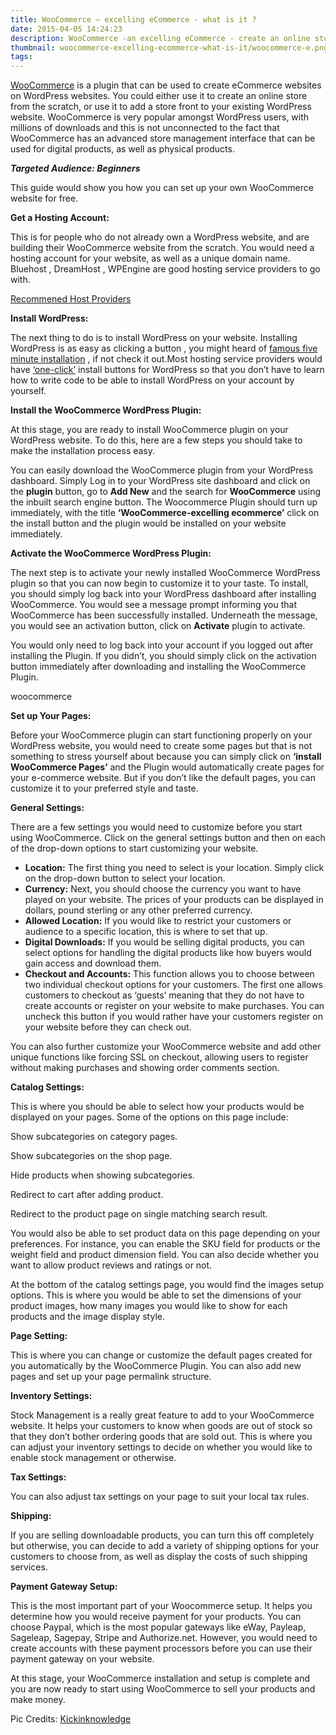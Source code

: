 ```yaml
---
title: WooCommerce – excelling eCommerce - what is it ?
date: 2015-04-05 14:24:23
description: WooCommerce -an excelling eCommerce - create an online store from the scratch, or use it to add a store front to your existing WordPress site.
thumbnail: woocommerce-excelling-ecommerce-what-is-it/woocommerce-e.png
tags:
---
```


[WooCommerce](https://wordpress.org/plugins/woocommerce/) is a plugin that can be used to create eCommerce websites on WordPress websites. You could either use it to create an online store from the scratch, or use it to add a store front to your existing WordPress website. WooCommerce is very popular amongst WordPress users, with millions of downloads and this is not unconnected to the fact that WooCommerce has an advanced store management interface that can be used for digital products, as well as physical products.

***Targeted Audience: Beginners***

This guide would show you how you can set up your own WooCommerce website for free.
<!-- more -->

****Get a Hosting Account:****

This is for people who do not already own a WordPress website, and are building their WooCommerce website from the scratch. You would need a hosting account for your website, as well as a unique domain name. Bluehost , DreamHost , WPEngine are good hosting service providers to go with.

[Recommened Host Providers](https://wordpress.org/hosting/)

****Install WordPress:****

The next thing to do is to install WordPress on your website. Installing WordPress is as easy as clicking a button , you might heard of [famous five minute installation](https://bravokeyl.com/famous-5-minute-wordpress-installation/) , if not check it out.Most hosting service providers would have [‘one-click’](https://bravokeyl.com/installing-wordpress-on-aws-amazon-lightsail-witn-in-five-mintues/) install buttons for WordPress so that you don’t have to learn how to write code to be able to install WordPress on your account by yourself.

****Install the WooCommerce WordPress Plugin:****

At this stage, you are ready to install WooCommerce plugin on your WordPress website. To do this, here are a few steps you should take to make the installation process easy.

You can easily download the WooCommerce plugin from your WordPress dashboard. Simply Log in to your WordPress site dashboard and click on the **plugin** button, go to **Add New** and the search for **WooCommerce** using the inbuilt search engine button. The Woocommerce Plugin should turn up immediately, with the title **‘WooCommerce-excelling ecommerce’** click on the install button and the plugin would be installed on your website immediately.

****Activate the WooCommerce WordPress Plugin:****

The next step is to activate your newly installed WooCommerce WordPress plugin so that you can now begin to customize it to your taste. To install, you should simply log back into your WordPress dashboard after installing WooCommerce. You would see a message prompt informing you that WooCommerce has been successfully installed. Underneath the message, you would see an activation button, click on **Activate** plugin to activate.

You would only need to log back into your account if you logged out after installing the Plugin. If you didn’t, you should simply click on the activation button immediately after downloading and installing the WooCommerce Plugin.

woocommerce

****Set up Your Pages:****

Before your WooCommerce plugin can start functioning properly on your WordPress website, you would need to create some pages but that is not something to stress yourself about because you can simply click on **‘install WooCommerce Pages’** and the Plugin would automatically create pages for your e-commerce website. But if you don’t like the default pages, you can customize it to your preferred style and taste.

****General Settings:****

There are a few settings you would need to customize before you start using WooCommerce. Click on the general settings button and then on each of the drop-down options to start customizing your website.

- **Location:** The first thing you need to select is your location. Simply click on the drop-down button to select your location.
- **Currency:** Next, you should choose the currency you want to have played on your website. The prices of your products can be displayed in dollars, pound sterling or any other preferred currency.
- **Allowed Location:** If you would like to restrict your customers or audience to a specific location, this is where to set that up.
- **Digital Downloads:** If you would be selling digital products, you can select options for handling the digital products like how buyers would gain access and download them.
- **Checkout and Accounts:** This function allows you to choose between two individual checkout options for your customers. The first one allows customers to checkout as ‘guests’ meaning that they do not have to create accounts or register on your website to make purchases. You can uncheck this button if you would rather have your customers register on your website before they can check out.

You can also further customize your WooCommerce website and add other unique functions like forcing SSL on checkout, allowing users to register without making purchases and showing order comments section.

****Catalog Settings:****

This is where you should be able to select how your products would be displayed on your pages. Some of the options on this page include:

Show subcategories on category pages.

Show subcategories on the shop page.

Hide products when showing subcategories.

Redirect to cart after adding product.

Redirect to the product page on single matching search result.

You would also be able to set product data on this page depending on your preferences. For instance, you can enable the SKU field for products or the weight field and product dimension field. You can also decide whether you want to allow product reviews and ratings or not.

At the bottom of the catalog settings page, you would find the images setup options. This is where you would be able to set the dimensions of your product images, how many images you would like to show for each products and the image display style.

****Page Setting:****

This is where you can change or customize the default pages created for you automatically by the WooCommerce Plugin. You can also add new pages and set up your page permalink structure.

****Inventory Settings:****

Stock Management is a really great feature to add to your WooCommerce website. It helps your customers to know when goods are out of stock so that they don’t bother ordering goods that are sold out. This is where you can adjust your inventory settings to decide on whether you would like to enable stock management or otherwise.

****Tax Settings:****

You can also adjust tax settings on your page to suit your local tax rules.

****Shipping:****

If you are selling downloadable products, you can turn this off completely but otherwise, you can decide to add a variety of shipping options for your customers to choose from, as well as display the costs of such shipping services.

****Payment Gateway Setup:****

This is the most important part of your Woocommerce setup. It helps you determine how you would receive payment for your products. You can choose Paypal, which is the most popular gateways like eWay, Payleap, Sageleap, Sagepay, Stripe and Authorize.net. However, you would need to create accounts with these payment processors before you can use their payment gateway on your website.

At this stage, your WooCommerce installation and setup is complete and you are now ready to start using WooCommerce to sell your products and make money.

Pic Credits: [Kickinknowledge](http://kickinknowledge.com/)
